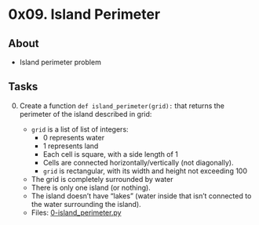 # 0x09. Island Perimeter

## About
- Island perimeter problem

## Tasks
0. Create a function `def island_perimeter(grid):` that returns the perimeter of the island described in grid:

    - `grid` is a list of list of integers:
        - 0 represents water
        - 1 represents land
        - Each cell is square, with a side length of 1
        - Cells are connected horizontally/vertically (not diagonally).
        - `grid` is rectangular, with its width and height not exceeding 100
    - The grid is completely surrounded by water
    - There is only one island (or nothing).
    - The island doesn’t have “lakes” (water inside that isn’t connected to the water surrounding the island).
    - Files: [0-island_perimeter.py](0-island_perimeter.py)
